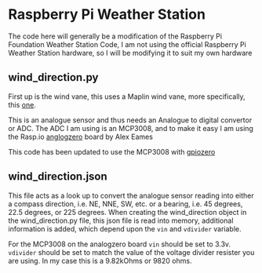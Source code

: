 # Raspberry Pi Weather Station

The code here will generally be a modification of the
Raspberry Pi Foundation Weather Station Code, I am not using the
official Raspberry Pi Weather Station hardware, so I will be
modifying it to suit my own hardware

## wind_direction.py

First up is the wind vane, this uses a Maplin wind vane, more specifically,
this [one](http://www.maplin.co.uk/p/maplin-replacement-wind-direction-sensor-for-n96fyn96gy-n81nf).

This is an analogue sensor and thus needs an Analogue to digital convertor or ADC.
The ADC I am using is an MCP3008, and to make it easy I am using the Rasp.io
[anglogzero](http://rasp.io/analogzero/) board by Alex Eames

This code has been updated to use the MCP3008 with [gpiozero](https://www.raspberrypi.org/blog/gpio-zero-a-friendly-python-api-for-physical-computing/)

## wind_direction.json

This file acts as a look up to convert the analogue sensor reading into either
a compass direction, i.e. NE, NNE, SW, etc. or a bearing, i.e. 45 degrees, 22.5 degrees, or 225 degrees.  When creating the wind_direction object in the wind_direction.py file, this json file is read into memory, additional information is added, which depend upon the ```vin``` and
```vdivider``` variable.

For the MCP3008 on the analogzero board ```vin``` should be set to 3.3v.  ```vdivider``` should be set to match the value of the voltage divider resister you are using.  In my case this is a 9.82kOhms or 9820 ohms.

